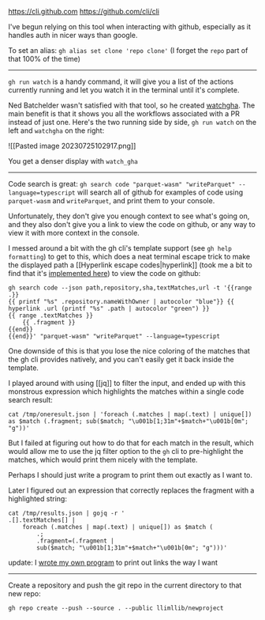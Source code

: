https://cli.github.com
https://github.com/cli/cli

I've begun relying on this tool when interacting with github, especially as it handles auth in nicer ways than google.

To set an alias: `gh alias set clone 'repo clone'` (I forget the `repo` part of that 100% of the time)

----

`gh run watch` is a handy command, it will give you a list of the actions currently running and let you watch it in the terminal until it's complete.

Ned Batchelder wasn't satisfied with that tool, so he created [watchgha](https://github.com/nedbat/watchgha). The main benefit is that it shows you all the workflows associated with a PR instead of just one. Here's the two running side by side, `gh run watch` on the left and `watchgha` on the right:

![[Pasted image 20230725102917.png]]

You get a denser display with `watch_gha`

---

Code search is great: `gh search code "parquet-wasm" "writeParquet" --language=typescript` will search all of github for examples of code using `parquet-wasm` and `writeParquet`, and print them to your console.

Unfortunately, they don't give you enough context to see what's going on, and they also don't give you a link to view the code on github, or any way to view it with more context in the console.

I messed around a bit with the gh cli's template support (see `gh help formatting`) to get to this, which does a neat terminal escape trick to make the displayed path a [[Hyperlink escape codes|hyperlink]] (took me a bit to find that it's [implemented here](https://github.com/cli/go-gh/blob/45fa8a46ae55cf5975cc2bd891b46ffc3d50e4f6/pkg/template/template.go#L254-L261)) to view the code on github:

```shell
gh search code --json path,repository,sha,textMatches,url -t '{{range .}}
{{ printf "%s" .repository.nameWithOwner | autocolor "blue"}} {{ hyperlink .url (printf "%s" .path | autocolor "green") }}
{{ range .textMatches }}
    {{ .fragment }}
{{end}}
{{end}}' "parquet-wasm" "writeParquet" --language=typescript
```

One downside of this is that you lose the nice coloring of the matches that the gh cli provides natively, and you can't easily get it back inside the template.

I played around with using [[jq]] to filter the input, and ended up with this monstrous expression which highlights the matches within a single code search result:

```shell
cat /tmp/oneresult.json | 'foreach (.matches | map(.text) | unique[]) as $match (.fragment; sub($match; "\u001b[1;31m"+$match+"\u001b[0m"; "g"))'
```

But I failed at figuring out how to do that for each match in the result, which would allow me to use the jq filter option to the `gh` cli to pre-highlight the matches, which would print them nicely with the template.

Perhaps I should just write a program to print them out exactly as I want to.

Later I figured out an expression that correctly replaces the fragment with a highlighted string:

```shell
cat /tmp/results.json | gojq -r '
.[].textMatches[] |
    foreach (.matches | map(.text) | unique[]) as $match (
	    .;
	    .fragment=(.fragment | 
	    sub($match; "\u001b[1;31m"+$match+"\u001b[0m"; "g")))'
```

update: I [wrote my own program](https://github.com/llimllib/personal_code/blob/d0c373b4b1863d411766c8c18ad235a1a73ac787/homedir/.local/bin/codesearch#L1) to print out links the way I want

---

Create a repository and push the git repo in the current directory to that new repo:

`gh repo create --push --source . --public llimllib/newproject`